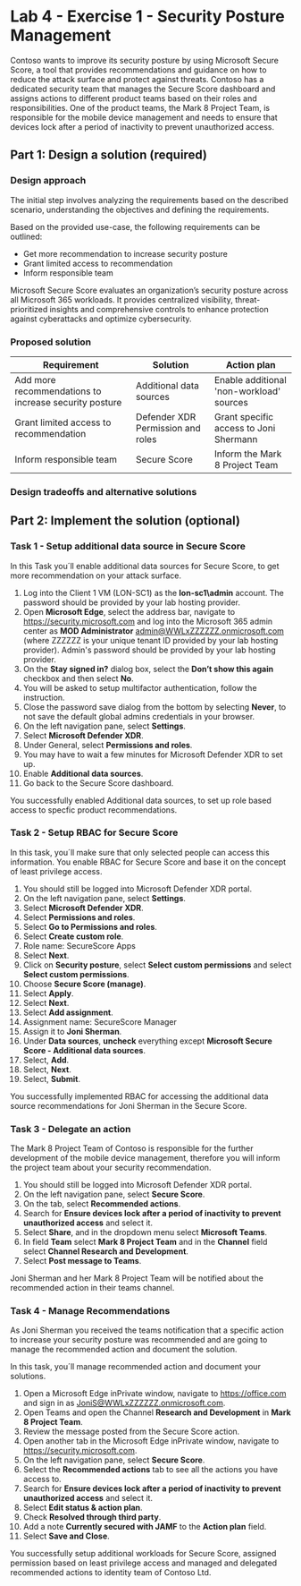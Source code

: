 # Lab 4 - Exercise 1 - Security Posture Management

Contoso wants to improve its security posture by using Microsoft Secure Score, a tool that provides recommendations and guidance on how to reduce the attack surface and protect against threats. Contoso has a dedicated security team that manages the Secure Score dashboard and assigns actions to different product teams based on their roles and responsibilities. One of the product teams, the Mark 8 Project Team, is responsible for the mobile device management and needs to ensure that devices lock after a period of inactivity to prevent unauthorized access.

## Part 1: Design a solution (required)

### Design approach

The initial step involves analyzing the requirements based on the described scenario, understanding the objectives and defining the requirements.

Based on the provided use-case, the following requirements can be outlined:

- Get more recommendation to increase security posture
- Grant limited access to recommendation 
- Inform responsible team

Microsoft Secure Score evaluates an organization’s security posture across all Microsoft 365 workloads. It provides centralized visibility, threat-prioritized insights and comprehensive controls to enhance protection against cyberattacks and optimize cybersecurity.

### Proposed solution

|Requirement|Solution|Action plan|
|----|----|----|
|Add more recommendations to increase security posture | Additional data sources | Enable additional 'non-workload' sources |
|Grant limited access to recommendation |Defender XDR Permission and roles |Grant specific access to Joni Shermann |
|Inform responsible team |Secure Score |Inform the Mark 8 Project Team |

### Design tradeoffs and alternative solutions

## Part 2: Implement the solution (optional)

### Task 1 - Setup additional data source in Secure Score

In this Task you´ll enable additional data sources for Secure Score, to get more recommendation on your attack surface.

1. Log into the Client 1 VM (LON-SC1) as the **lon-sc1\admin** account. The password should be provided by your lab hosting provider.
2. Open **Microsoft Edge**, select the address bar, navigate to <https://security.microsoft.com> and log into the Microsoft 365 admin center  as **MOD Administrator** <admin@WWLxZZZZZZ.onmicrosoft.com> (where ZZZZZZ is your unique tenant ID provided by your lab hosting provider). Admin's password should be provided by your lab hosting provider.
3. On the **Stay signed in?** dialog box, select the **Don’t show this again** checkbox and then select **No**.
4. You will be asked to setup multifactor authentication, follow the instruction.
5. Close the password save dialog from the bottom by selecting **Never**, to not save the default global admins credentials in your browser.
6. On the left navigation pane, select **Settings**.
7. Select **Microsoft Defender XDR**.
8. Under General, select **Permissions and roles**.
9. You may have to wait a few minutes for Microsoft Defender XDR to set up.
10. Enable **Additional data sources**.
11. Go back to the Secure Score dashboard.

You successfully enabled Additional data sources, to set up role based access to specfic product recommendations.

### Task 2 - Setup RBAC for Secure Score

In this task, you´ll make sure that only selected people can access this information. You enable RBAC for Secure Score and base it on the concept of least privilege access.

1. You should still be logged into Microsoft Defender XDR portal.
2. On the left navigation pane, select **Settings**.
3. Select **Microsoft Defender XDR**.
4. Select **Permissions and roles**.
5. Select **Go to Permissions and roles**.
6. Select **Create custom role**.
7. Role name: SecureScore Apps
8. Select **Next**.
9. Click on **Security posture**, select **Select custom permissions** and select **Select custom permissions**.
10. Choose **Secure Score (manage)**.
11. Select **Apply**.
12. Select **Next**.
13. Select **Add assignment**.
14. Assignment name: SecureScore Manager
15. Assign it to **Joni Sherman**. 
16. Under **Data sources**, **uncheck** everything except **Microsoft Secure Score - Additional data sources**.
17. Select, **Add**.
18. Select, **Next**.
19. Select, **Submit**.

You successfully implemented RBAC for accessing the additional data source recommendations for Joni Sherman in the Secure Score.

### Task 3 - Delegate an action

The Mark 8 Project Team of Contoso is responsible for the further development of the mobile device management, therefore you will inform the project team about your security recommendation.

1. You should still be logged into Microsoft Defender XDR portal.
2. On the left navigation pane, select **Secure Score**.
3. On the tab, select **Recommended actions**.
4. Search for **Ensure devices lock after a period of inactivity to prevent unauthorized access** and select it.
5. Select **Share**, and in the dropdown menu select **Microsoft Teams**.
6. In field **Team** select **Mark 8 Project Team** and in the **Channel** field select **Channel Research and Development**.
7. Select **Post message to Teams**.

Joni Sherman and her Mark 8 Project Team will be notified about the recommended action in their teams channel.

### Task 4 - Manage Recommendations

As Joni Sherman you received the teams notification that a specific action to increase your security posture was recommended and are going to manage the recommended action and document the solution.

In this task, you´ll manage recommended action and document your solutions.

1. Open a Microsoft Edge inPrivate window, navigate to <https://office.com> and sign in as <JoniS@WWLxZZZZZZ.onmicrosoft.com>.
2. Open Teams and open the Channel **Research and Development** in **Mark 8 Project Team**.
3. Review the message posted from the Secure Score action.
4. Open another tab in the Microsoft Edge inPrivate window, navigate to <https://security.microsoft.com>.
5. On the left navigation pane, select **Secure Score**.
6. Select the **Recommended actions** tab to see all the actions you have access to.
7. Search for **Ensure devices lock after a period of inactivity to prevent unauthorized access** and select it.
8. Select **Edit status & action plan**.
9. Check **Resolved through third party**.
10. Add a note **Currently secured with JAMF** to the **Action plan** field.
11. Select **Save and Close**.

You successfully setup additional workloads for Secure Score, assigned permission based on least privilege access and managed and delegated recommended actions to identity team of Contoso Ltd.
